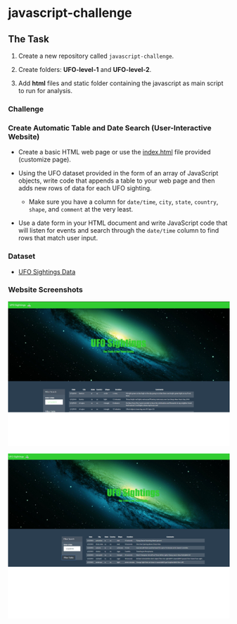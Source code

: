 # javascript-challenge

## The Task

1. Create a new repository  called `javascript-challenge`.  

2. Create folders: **UFO-level-1** and **UFO-level-2**.

3. Add **html** files and static folder containing the javascript as main script to run for analysis.

### Challenge 
 
### Create Automatic Table and Date Search (User-Interactive Website)

* Create a basic HTML web page or use the [index.html](StarterCode/index.html) file provided (customize page).

* Using the UFO dataset provided in the form of an array of JavaScript objects, write code that appends a table to your web page and then adds new rows of data for each UFO sighting.

  * Make sure you have a column for `date/time`, `city`, `state`, `country`, `shape`, and `comment` at the very least.

* Use a date form in your HTML document and write JavaScript code that will listen for events and search through the `date/time` column to find rows that match user input.
 
### Dataset

* [UFO Sightings Data](StarterCode/static/js/data.js)

 ### Website Screenshots 

 ![website](Images/website_page.png)


![search](Images/filtered_search.png) 
